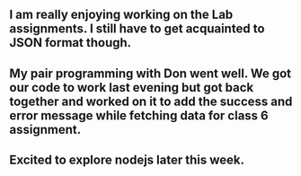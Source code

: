 ## I am really enjoying working on the Lab assignments. I still have to get acquainted to JSON format though.

## My pair programming with Don went well. We got our code to work last evening but got back together and worked on it to add the success and error message while fetching data for class 6 assignment.  

## Excited to explore nodejs later this week.
